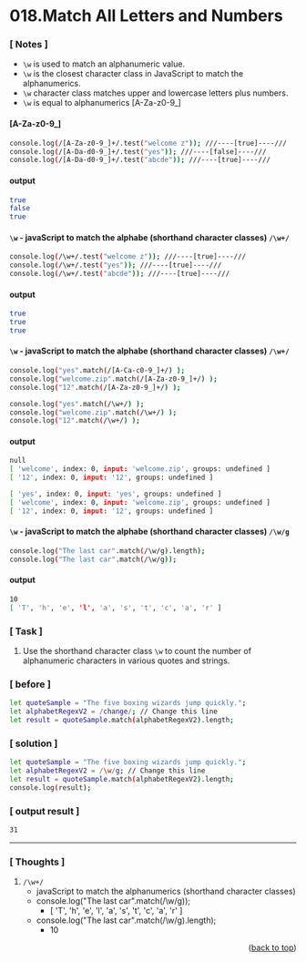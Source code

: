 <a name="topage"></a>

# 018.Match All Letters and Numbers

### [ Notes ]
  * `\w` is used to match an alphanumeric value.
  * `\w` is the closest character class in JavaScript to match the alphanumerics.
  * `\w` character class matches upper and lowercase letters plus numbers.
  * `\w` is equal to alphanumerics [A-Za-z0-9_] 

#### [A-Za-z0-9_]

```sh
console.log(/[A-Za-z0-9_]+/.test("welcome z")); ///----[true]----///
console.log(/[A-Da-d0-9_]+/.test("yes")); ///----[false]----///
console.log(/[A-Da-d0-9_]+/.test("abcde")); ///----[true]----///
```

#### output
```sh
true
false
true
```

#### `\w` - javaScript to match the alphabe (shorthand character classes) `/\w+/`

```sh
console.log(/\w+/.test("welcome z")); ///----[true]----///
console.log(/\w+/.test("yes")); ///----[true]----///
console.log(/\w+/.test("abcde")); ///----[true]----///
```
 
#### output
```sh
true
true
true
```

#### `\w` - javaScript to match the alphabe (shorthand character classes) `/\w+/`

```sh
console.log("yes".match(/[A-Ca-c0-9_]+/) );
console.log("welcome.zip".match(/[A-Za-z0-9_]+/) );
console.log("12".match(/[A-Za-z0-9_]+/) );

console.log("yes".match(/\w+/) );
console.log("welcome.zip".match(/\w+/) );
console.log("12".match(/\w+/) );
```

#### output
```sh
null
[ 'welcome', index: 0, input: 'welcome.zip', groups: undefined ]
[ '12', index: 0, input: '12', groups: undefined ]

[ 'yes', index: 0, input: 'yes', groups: undefined ]
[ 'welcome', index: 0, input: 'welcome.zip', groups: undefined ]
[ '12', index: 0, input: '12', groups: undefined ]
```

#### `\w` - javaScript to match the alphabe (shorthand character classes) `/\w/g`

```sh
console.log("The last car".match(/\w/g).length);
console.log("The last car".match(/\w/g));
```

#### output
```sh
10
[ 'T', 'h', 'e', 'l', 'a', 's', 't', 'c', 'a', 'r' ]
```

### [ Task ]
  1. Use the shorthand character class `\w` to count the number of alphanumeric characters in various quotes and strings.

### [ before ]

```sh
let quoteSample = "The five boxing wizards jump quickly.";
let alphabetRegexV2 = /change/; // Change this line
let result = quoteSample.match(alphabetRegexV2).length;
```

### [ solution ]

```sh
let quoteSample = "The five boxing wizards jump quickly.";
let alphabetRegexV2 = /\w/g; // Change this line
let result = quoteSample.match(alphabetRegexV2).length;
console.log(result);
```

### [ output result ]

```sh
31
```


-----

### [ Thoughts ]

  1. `/\w+/`
      * javaScript to match the alphanumerics (shorthand character classes)
      * console.log("The last car".match(/\w/g));
         * [ 'T', 'h', 'e', 'l', 'a', 's', 't', 'c', 'a', 'r' ]
      * console.log("The last car".match(/\w/g).length);
         * 10
  
 
<p align="right">(<a href="#topage">back to top</a>)</p>
<br/>
<br/>

